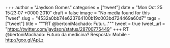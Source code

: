 
+++
author = "Jaydson Gomes"
categories = ["tweet"]
date = "Mon Oct 25 15:23:07 +0000 2010"
draft = false
image = "No media found for this Tweet"
slug = "4532a0bb74e623764100b19c003bd724469a60d7"
tags = ["tweet"]
title = """RT @bertoniMachado: Futur..."""
tweet = true
tweet_url = "https://twitter.com/jaydson/status/28700775449"
+++
RT @bertoniMachado: Futuro da medicina? Resposta: Mobile - http://goo.gl/ApLz
